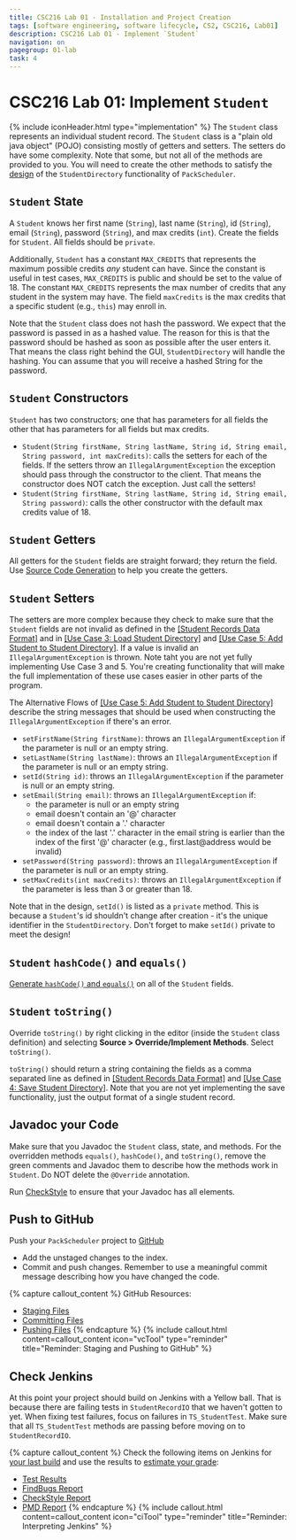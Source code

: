 ```yaml
---
title: CSC216 Lab 01 - Installation and Project Creation
tags: [software engineering, software lifecycle, CS2, CSC216, Lab01]
description: CSC216 Lab 01 - Implement `Student`
navigation: on
pagegroup: 01-lab
task: 4
---
```


# CSC216 Lab 01: Implement `Student`
{% include iconHeader.html type="implementation" %}
The `Student` class represents an individual student record.  The `Student` class is a "plain old java object" (POJO) consisting mostly of getters and setters.  The setters do have some complexity.  Note that some, but not all of the methods are provided to you.  You will need to create the other methods to satisfy the [design](01-lab-design) of the `StudentDirectory` functionality of `PackScheduler`.


## `Student` State
A `Student` knows her first name (`String`), last name (`String`), id (`String`), email (`String`), password (`String`), and max credits (`int`).  Create the fields for `Student`.  All fields should be `private`.

Additionally, `Student` has a constant `MAX_CREDITS` that represents the maximum possible credits *any* student can have.  Since the constant is useful in test cases, `MAX_CREDITS` is public and should be set to the value of 18.  The constant `MAX_CREDITS` represents the max number of credits that any student in the system may have.  The field `maxCredits` is the max credits that a specific student (e.g., `this`) may enroll in.

Note that the `Student` class does not hash the password.  We expect that the password is passed in as a hashed value.  The reason for this is that the password should be hashed as soon as possible after the user enters it.  That means the class right behind the GUI, `StudentDirectory` will handle the hashing.  You can assume that you will receive a hashed String for the password.


## `Student` Constructors
`Student` has two constructors; one that has parameters for all fields the other that has parameters for all fields but max credits.

  * `Student(String firstName, String lastName, String id, String email, String password, int maxCredits)`: calls the setters for each of the fields.  If the setters throw an `IllegalArgumentException` the exception should pass through the constructor to the client.  That means the constructor does NOT catch the exception.  Just call the setters!
  * `Student(String firstName, String lastName, String id, String email, String password)`: calls the other constructor with the default max credits value of 18.


## `Student` Getters
All getters for the `Student` fields are straight forward; they return the field.  Use [Source Code Generation](https://pages.github.ncsu.edu/engr-csc216/guided-projects/gp1/gp1-source-gen#generate-getters-and-setters) to help you create the getters.


## `Student` Setters
The setters are more complex because they check to make sure that the `Student` fields are not invalid as defined in the [[Student Records Data Format]](01-lab-requirements#student-records) and in [[Use Case 3: Load Student Directory]](01-lab-requirements#uc3) and [[Use Case 5: Add Student to Student Directory]](01-lab-requirements#uc5).  If a value is invalid an `IllegalArgumentException` is thrown.  Note taht you are not yet fully implementing Use Case 3 and 5.  You're creating functionality that will make the full implementation of these use cases easier in other parts of the program.

The Alternative Flows of [[Use Case 5: Add Student to Student Directory]](01-lab-requirements#uc5) describe the string messages that should be used when constructing the `IllegalArgumentException` if there's an error.

  * `setFirstName(String firstName)`: throws an `IllegalArgumentException` if the parameter is null or an empty string.
  * `setLastName(String lastName)`: throws an `IllegalArgumentException` if the parameter is null or an empty string.
  * `setId(String id)`: throws an `IllegalArgumentException` if the parameter is null or an empty string.
  * `setEmail(String email)`: throws an `IllegalArgumentException` if:
     * the parameter is null or an empty string
     * email doesn't contain an '@' character
     * email doesn't contain a '.' character
     * the index of the last '.' character in the email string is earlier than the index of the first '@' character (e.g., first.last@address would be invalid)
  * `setPassword(String password)`: throws an `IllegalArgumentException` if the parameter is null or an empty string.
  * `setMaxCredits(int maxCredits)`: throws an `IllegalArgumentException` if the parameter is less than 3 or greater than 18.
  
Note that in the design, `setId()` is listed as a `private` method.  This is because a `Student`'s id shouldn't change after creation - it's the unique identifier in the `StudentDirectory`.  Don't forget to make `setId()` private to meet the design!


## `Student` `hashCode()` and `equals()`
[Generate `hashCode()` and `equals()`](https://pages.github.ncsu.edu/engr-csc216/guided-projects/gp1/gp1-source-gen#generate-equals-and-hashcode) on all of the `Student` fields.


## `Student` `toString()`
Override `toString()` by right clicking in the editor (inside the `Student` class definition) and selecting **Source > Override/Implement Methods**.  Select `toString()`.  

`toString()` should return a string containing the fields as a comma separated line as defined in [[Student Records Data Format]](01-lab-requirements#student-records) and [[Use Case 4: Save Student Directory]](01-lab-requirements#uc5).  Note that you are not yet implementing the save functionality, just the output format of a single student record.


## Javadoc your Code
Make sure that you Javadoc the `Student` class, state, and methods.  For the overridden methods `equals()`, `hashCode()`, and `toString()`, remove the green comments and Javadoc them to describe how the methods work in `Student`.  Do NOT delete the `@Override` annotation.

Run [CheckStyle](https://pages.github.ncsu.edu/engr-csc216/guided-projects/gp1/gp1-static-analysis#checkstyle) to ensure that your Javadoc has all elements.


## Push to GitHub
Push your `PackScheduler` project to [GitHub](https://github.ncsu.edu)

  * Add the unstaged changes to the index.
  * Commit and push changes.  Remember to use a meaningful commit message describing how you have changed the code.  


{% capture callout_content %}
GitHub Resources:

  * [Staging Files](https://pages.github.ncsu.edu/engr-csc-software-development/practices-tools/git/git-staging)
  * [Committing Files](https://pages.github.ncsu.edu/engr-csc-software-development/practices-tools/git/git-commit)
  * [Pushing Files](https://pages.github.ncsu.edu/engr-csc-software-development/practices-tools/git/git-push)
{% endcapture %}
{% include callout.html content=callout_content icon="vcTool" type="reminder" title="Reminder: Staging and Pushing to GitHub" %}


## Check Jenkins
At this point your project should build on Jenkins with a Yellow ball.  That is because there are failing tests in `StudentRecordIO` that we haven't gotten to yet.  When fixing test failures, focus on failures in `TS_StudentTest`.  Make sure that all `TS_StudentTest` methods are passing before moving on to `StudentRecordIO`.


{% capture callout_content %}
Check the following items on Jenkins for [your last build](https://pages.github.ncsu.edu/engr-csc-software-development/practices-tools/jenkins/#build-summary-page) and use the results to [estimate your grade](https://pages.github.ncsu.edu/engr-csc-software-development/practices-tools/jenkins/#grade-estimation-example):

  * [Test Results](https://pages.github.ncsu.edu/engr-csc-software-development/practices-tools/jenkins/#test-results)
  * [FindBugs Report](https://pages.github.ncsu.edu/engr-csc-software-development/practices-tools/jenkins/#findbugs-report)
  * [CheckStyle Report](https://pages.github.ncsu.edu/engr-csc-software-development/practices-tools/jenkins/#checkstyle-report)
  * [PMD Report](https://pages.github.ncsu.edu/engr-csc-software-development/practices-tools/jenkins/#pmd-report)
{% endcapture %}
{% include callout.html content=callout_content icon="ciTool" type="reminder" title="Reminder: Interpreting Jenkins" %}

